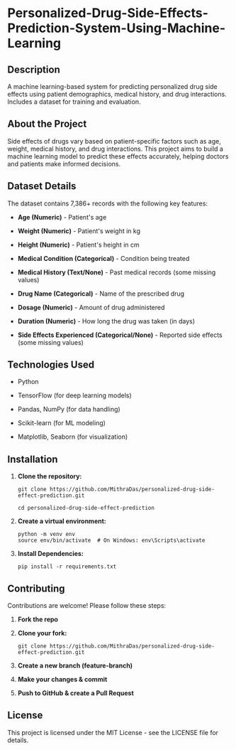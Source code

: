 # Personalized-Drug-Side-Effects-Prediction-System-Using-Machine-Learning

## Description
A machine learning-based system for predicting personalized drug side effects using patient demographics, medical history, and drug interactions. Includes a dataset for training and evaluation.

## About the Project  

Side effects of drugs vary based on patient-specific factors such as age, weight, medical history, and drug interactions. This project aims to build a machine learning model to predict these effects accurately, helping doctors and patients make informed decisions.

## Dataset Details  

The dataset contains 7,386+ records with the following key features:

- **Age (Numeric)** - Patient's age

- **Weight (Numeric)** - Patient's weight in kg

- **Height (Numeric)** - Patient's height in cm

- **Medical Condition (Categorical)** - Condition being treated

- **Medical History (Text/None)** - Past medical records (some missing values)

- **Drug Name (Categorical)** - Name of the prescribed drug

- **Dosage (Numeric)** - Amount of drug administered

- **Duration (Numeric)** - How long the drug was taken (in days)

- **Side Effects Experienced (Categorical/None)** - Reported side effects (some missing values)

## Technologies Used

- Python

- TensorFlow (for deep learning models)

- Pandas, NumPy (for data handling)

- Scikit-learn (for ML modeling)

- Matplotlib, Seaborn (for visualization)

## Installation  

1. **Clone the repository:**  
   ```
   git clone https://github.com/MithraDas/personalized-drug-side-effect-prediction.git
   
   cd personalized-drug-side-effect-prediction
2. **Create a virtual environment:**
   
   ```
   python -m venv env  
   source env/bin/activate  # On Windows: env\Scripts\activate  
3. **Install Dependencies:**
   
   ```
   pip install -r requirements.txt

## Contributing

Contributions are welcome! Please follow these steps:

1. **Fork the repo**

2. **Clone your fork:**
   ```
   git clone https://github.com/MithraDas/personalized-drug-side-effect-prediction.git  

3. **Create a new branch (feature-branch)**

4. **Make your changes & commit**

5. **Push to GitHub & create a Pull Request**

## License

This project is licensed under the MIT License - see the LICENSE file for details.
   


